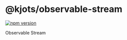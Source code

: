 # @kjots/observable-stream

[![npm version](https://badge.fury.io/js/%40kjots%2Fobservable-stream.svg)](https://www.npmjs.com/package/@kjots/observable-stream)

Observable Stream

